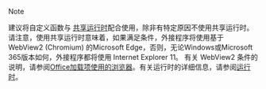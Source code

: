 >[!NOTE]
> 建议将自定义函数与 [共享运行时](../develop/configure-your-add-in-to-use-a-shared-runtime.md)配合使用，除非有特定原因不使用共享运行时。 请注意，使用共享运行时意味着，如果满足条件，外接程序将使用基于 WebView2 (Chromium) 的Microsoft Edge，否则，无论Windows或Microsoft 365版本如何，外接程序都将使用 Internet Explorer 11。 有关 WebView2 条件的说明，请参阅[Office加载项使用的浏览器](../concepts/browsers-used-by-office-web-add-ins.md)。有关运行时的详细信息，请参阅[运行时](/javascript/api/manifest/runtimes)。